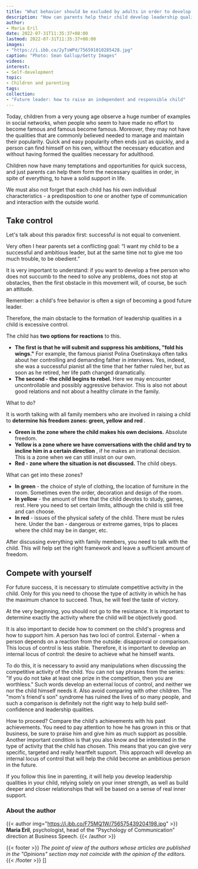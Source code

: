 ```yaml
---
title: "What behavior should be excluded by adults in order to develop leadership in children"
description: "How can parents help their child develop leadership qualities, purposefulness, and ambition? This question is as relevant as ever. Maria Eril, psychologist, head of the “Psychology of Communication” direction at Business Speech, gave some advice."
author: 
- Maria Eril
date: 2022-07-31T11:35:37+08:00
lastmod: 2022-07-31T11:35:37+08:00
images: 
- "https://i.ibb.co/2yTsWPd/756591010285428.jpg"
caption: "Photo: Sean Gallup/Getty Images"
videos:
interest:
- Self-development
topic:
- Children and parenting
tags:
collection:
- "Future leader: how to raise an independent and responsible child"
---
```


Today, children from a very young age observe a huge number of examples in social networks, when people who seem to have made no effort to become famous and famous become famous. Moreover, they may not have the qualities that are commonly believed needed to manage and maintain their popularity. Quick and easy popularity often ends just as quickly, and a person can find himself on his own, without the necessary education and without having formed the qualities necessary for adulthood.

Children now have many temptations and opportunities for quick success, and just parents can help them form the necessary qualities in order, in spite of everything, to have a solid support in life.

We must also not forget that each child has his own individual characteristics - a predisposition to one or another type of communication and interaction with the outside world.

Take control
------------

Let's talk about this paradox first: successful is not equal to convenient.

Very often I hear parents set a conflicting goal: “I want my child to be a successful and ambitious leader, but at the same time not to give me too much trouble, to be obedient.”

It is very important to understand: if you want to develop a free person who does not succumb to the need to solve any problems, does not stop at obstacles, then the first obstacle in this movement will, of course, be such an attitude.

Remember: a child's free behavior is often a sign of becoming a good future leader.

Therefore, the main obstacle to the formation of leadership qualities in a child is excessive control.

The child has **two options for reactions** to this.

*   **The first is that he will submit and suppress his ambitions, "fold his wings."** For example, the famous pianist Polina Osetinskaya often talks about her controlling and demanding father in interviews. Yes, indeed, she was a successful pianist all the time that her father ruled her, but as soon as he retired, her life path changed dramatically.
*   **The second - the child begins to rebel.** Here we may encounter uncontrollable and possibly aggressive behavior. This is also not about good relations and not about a healthy climate in the family.

What to do?

It is worth talking with all family members who are involved in raising a child to **determine his freedom zones: green, yellow and red** .

*   **Green is the zone where the child makes his own decisions.** Absolute freedom.
*   **Yellow is a zone where we have conversations with the child and try to incline him in a certain direction** , if he makes an irrational decision. This is a zone when we can still insist on our own.
*   **Red - zone where the situation is not discussed.** The child obeys.

What can get into these zones?

*   **In green** - the choice of style of clothing, the location of furniture in the room. Sometimes even the order, decoration and design of the room.
*   **In yellow** - the amount of time that the child devotes to study, games, rest. Here you need to set certain limits, although the child is still free and can choose.
*   **In red** - issues of the physical safety of the child. There must be rules here. Under the ban - dangerous or extreme games, trips to places where the child may be in danger, etc.

After discussing everything with family members, you need to talk with the child. This will help set the right framework and leave a sufficient amount of freedom.

Compete with yourself
---------------------

For future success, it is necessary to stimulate competitive activity in the child. Only for this you need to choose the type of activity in which he has the maximum chance to succeed. Thus, he will feel the taste of victory.

At the very beginning, you should not go to the resistance. It is important to determine exactly the activity where the child will be objectively good.

It is also important to decide how to comment on the child's progress and how to support him. A person has two loci of control. External - when a person depends on a reaction from the outside: disapproval or comparison. This locus of control is less stable. Therefore, it is important to develop an internal locus of control: the desire to achieve what he himself wants.

To do this, it is necessary to avoid any manipulations when discussing the competitive activity of the child. You can not say phrases from the series: "If you do not take at least one prize in the competition, then you are worthless." Such words develop an external locus of control, and neither we nor the child himself needs it. Also avoid comparing with other children. The "mom's friend's son" syndrome has ruined the lives of so many people, and such a comparison is definitely not the right way to help build self-confidence and leadership qualities.

How to proceed? Compare the child's achievements with his past achievements. You need to pay attention to how he has grown in this or that business, be sure to praise him and give him as much support as possible. Another important condition is that you also know and be interested in the type of activity that the child has chosen. This means that you can give very specific, targeted and really heartfelt support. This approach will develop an internal locus of control that will help the child become an ambitious person in the future.

If you follow this line in parenting, it will help you develop leadership qualities in your child, relying solely on your inner strength, as well as build deeper and closer relationships that will be based on a sense of real inner support.

### About the author
{{< author img="https://i.ibb.co/F75MQ1W/756575439204198.jpg" >}}
**Maria Eril**, psychologist, head of the “Psychology of Communication” direction at Business Speech.
{{< /author >}}

{{< footer >}}
_The point of view of the authors whose articles are published in the "Opinions" section may not coincide with the opinion of the editors._
{{< /footer >}}
[]